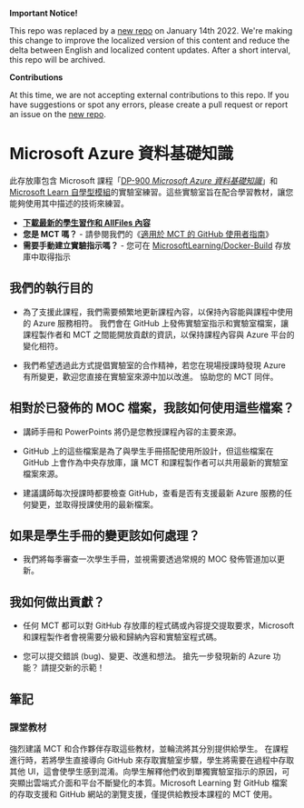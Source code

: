 **Important Notice!**

This repo was replaced by a [new repo](https://github.com/MicrosoftLearning/DP-900T00A-Azure-Data-Fundamentals.zh-tw) on January 14th 2022. We're making this change to improve the localized version of this content and reduce the delta between English and localized content updates. 
After a short interval, this repo will be archived.

**Contributions**

At this time, we are not accepting external contributions to this repo. If you have suggestions or spot any errors, please create a pull request or report an issue on the [new repo](https://github.com/MicrosoftLearning/DP-900T00A-Azure-Data-Fundamentals.zh-tw).

# Microsoft Azure 資料基礎知識

此存放庫包含 Microsoft 課程「[DP-900 *Microsoft Azure 資料基礎知識*](https://docs.microsoft.com/zh-tw/learn/certifications/courses/dp-900t00)」和 [Microsoft Learn 自學型模組](https://docs.microsoft.com/zh-tw/users/23110622/collections/0kjyh8rn5gdrjj/)的實驗室練習。這些實驗室旨在配合學習教材，讓您能夠使用其中描述的技術來練習。 

- **[下載最新的學生習作和 AllFiles 內容](../../releases/latest)**
- **您是 MCT 嗎？** - 請參閱我們的《[適用於 MCT 的 GitHub 使用者指南](https://microsoftlearning.github.io/MCT-User-Guide/)》
- **需要手動建立實驗指示嗎？** - 您可在 [MicrosoftLearning/Docker-Build](https://github.com/MicrosoftLearning/Docker-Build) 存放庫中取得指示

## 我們的執行目的

- 為了支援此課程，我們需要頻繁地更新課程內容，以保持內容能與課程中使用的 Azure 服務相符。  我們會在 GitHub 上發佈實驗室指示和實驗室檔案，讓課程製作者和 MCT 之間能開放貢獻的資訊，以保持課程內容與 Azure 平台的變化相符。

- 我們希望透過此方式提倡實驗室的合作精神，若您在現場授課時發現 Azure 有所變更，歡迎您直接在實驗室來源中加以改進。  協助您的 MCT 同伴。

## 相對於已發佈的 MOC 檔案，我該如何使用這些檔案？

- 講師手冊和 PowerPoints 將仍是您教授課程內容的主要來源。

- GitHub 上的這些檔案是為了與學生手冊搭配使用所設計，但這些檔案在 GitHub 上會作為中央存放庫，讓 MCT 和課程製作者可以共用最新的實驗室檔案來源。

- 建議講師每次授課時都要檢查 GitHub，查看是否有支援最新 Azure 服務的任何變更，並取得授課使用的最新檔案。

## 如果是學生手冊的變更該如何處理？

- 我們將每季審查一次學生手冊，並視需要透過常規的 MOC 發佈管道加以更新。

## 我如何做出貢獻？

- 任何 MCT 都可以對 GitHub 存放庫的程式碼或內容提交提取要求，Microsoft 和課程製作者會視需要分級和歸納內容和實驗室程式碼。

- 您可以提交錯誤 (bug)、變更、改進和想法。  搶先一步發現新的 Azure 功能？  請提交新的示範！

## 筆記

### 課堂教材

強烈建議 MCT 和合作夥伴存取這些教材，並輪流將其分別提供給學生。  在課程進行時，若將學生直接導向 GitHub 來存取實驗室步驟，學生將需要在過程中存取其他 UI，這會使學生感到混淆。向學生解釋他們收到單獨實驗室指示的原因，可突顯出雲端式介面和平台不斷變化的本質。Microsoft Learning 對 GitHub 檔案的存取支援和 GitHub 網站的瀏覽支援，僅提供給教授本課程的 MCT 使用。
